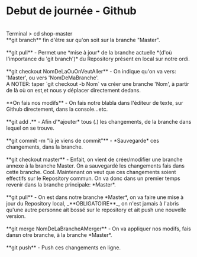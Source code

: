 # Debut de journée - Github
<br/>
Terminal > cd shop-master <br/>
**git branch** fin d'être sur qu'on soit sur la branche "Master".<br/>
<br/>
**git pull** - Permet une *mise à jour* de la branche actuelle *(d'où l'importance du 'git branch')* du Repository présent en local sur notre ordi.<br/>
<br/>
**git checkout NomDeLaOuOnVeutAller** - On indique qu'on va vers: 'Master', ou vers 'NomDeMaBranche'. <br/>
A NOTER: taper `git checkout -b Nom` va créer une branche 'Nom', à partir de là où on est,et nous y déplacer directement dedans.<br/>
<br/>
**On fais nos modifs** - On fais notre blabla dans l'éditeur de texte, sur Github directement, dans la console...etc.<br/>
<br/>
**git add .** - Afin d'*ajouter* tous (.) les changements, de la branche dans lequel on se trouve.<br/>
<br/>
**git commit -m "là je viens de commit"** - *Sauvegarde* ces changements, dans la branche.<br/>
<br/>
**git checkout master** - Enfait, on vient de créer/modifier une branche annexe à la branche Master. On a sauvegardé les changements fais dans cette branche. Cool. Maintenant on veut que ces changements soient effectifs sur le Repository commun. On va donc dans un premier temps revenir dans la branche principale: *Master*.<br/>
<br/>
**git pull** - On est dans notre branche *Master*, on va faire une mise à jour du Repository local, _**OBLIGATOIRE**_, on n'est jamais à l'abris qu'une autre personne ait bossé sur le repository et ait push une nouvelle version.<br/>
<br/>
**git merge NomDeLaBrancheAMerger** - On va appliquer nos modifs, fais dansn otre branche, à la branche *Master*.<br/>
<br/>
**git push** - Push ces changements en ligne.<br/>
<br/>
<br/>




